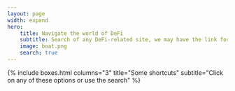 ```yaml
---
layout: page
width: expand
hero:
    title: Navigate the world of DeFi
    subtitle: Search of any DeFi-related site, we may have the link for it
    image: boat.png
    search: true
---
```


{% include boxes.html columns="3" title="Some shortcuts" subtitle="Click on any of these options or use the search" %}

